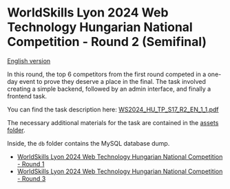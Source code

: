 # WorldSkills Lyon 2024 Web Technology Hungarian National Competition - Round 2 (Semifinal)

[English version](https://github.com/skillsit-hu/ws2024-s17-hu-r2/blob/main/README_EN.md)

In this round, the top 6 competitors from the first round competed in a one-day event to prove they deserve a place in the final. The task involved creating a simple backend, followed by an admin interface, and finally a frontend task.

You can find the task description here: [WS2024_HU_TP_S17_R2_EN_1_1.pdf](https://github.com/skillsit-hu/ws2024-s17-hu-r2/blob/master/WS2024_HU_TP_S17_R2_EN_1_1.pdf)

The necessary additional materials for the task are contained in the [assets folder](https://github.com/skillsit-hu/ws2024-s17-hu-r2/tree/main/assets).

Inside, the `db` folder contains the MySQL database dump.

- [WorldSkills Lyon 2024 Web Technology Hungarian National Competition - Round 1](https://github.com/skillsit-hu/ws2024-s17-hu-r1)
- [WorldSkills Lyon 2024 Web Technology Hungarian National Competition - Round 3](https://github.com/skillsit-hu/ws2024-s17-hu-r3)
